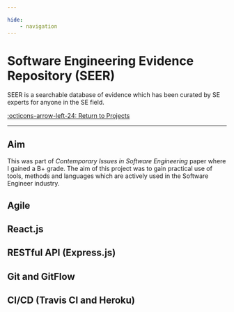 ```yaml
---

hide:
    - navigation
---
```

# Software Engineering Evidence Repository (SEER)

SEER is a searchable database of evidence which has been curated by SE experts for anyone in the SE field.

[:octicons-arrow-left-24: Return to Projects](/Projects/)

---

## Aim

This was part of *Contemporary Issues in Software Engineering* paper where I gained a B+ grade. The aim of this project was to gain practical use of tools, methods and languages which are actively used in the Software Engineer industry.

## Agile

## React.js

## RESTful API (Express.js)

## Git and GitFlow

## CI/CD (Travis CI and Heroku)
